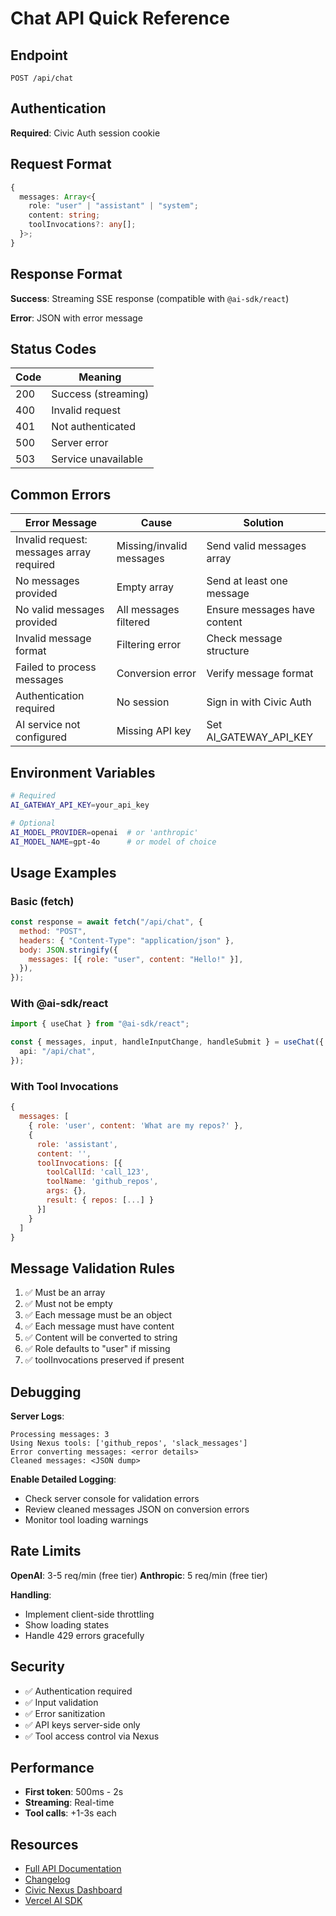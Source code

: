 # Chat API Quick Reference

## Endpoint

```
POST /api/chat
```

## Authentication

**Required**: Civic Auth session cookie

## Request Format

```typescript
{
  messages: Array<{
    role: "user" | "assistant" | "system";
    content: string;
    toolInvocations?: any[];
  }>;
}
```

## Response Format

**Success**: Streaming SSE response (compatible with `@ai-sdk/react`)

**Error**: JSON with error message

## Status Codes

| Code | Meaning             |
| ---- | ------------------- |
| 200  | Success (streaming) |
| 400  | Invalid request     |
| 401  | Not authenticated   |
| 500  | Server error        |
| 503  | Service unavailable |

## Common Errors

| Error Message                            | Cause                    | Solution                     |
| ---------------------------------------- | ------------------------ | ---------------------------- |
| Invalid request: messages array required | Missing/invalid messages | Send valid messages array    |
| No messages provided                     | Empty array              | Send at least one message    |
| No valid messages provided               | All messages filtered    | Ensure messages have content |
| Invalid message format                   | Filtering error          | Check message structure      |
| Failed to process messages               | Conversion error         | Verify message format        |
| Authentication required                  | No session               | Sign in with Civic Auth      |
| AI service not configured                | Missing API key          | Set AI_GATEWAY_API_KEY       |

## Environment Variables

```bash
# Required
AI_GATEWAY_API_KEY=your_api_key

# Optional
AI_MODEL_PROVIDER=openai  # or 'anthropic'
AI_MODEL_NAME=gpt-4o      # or model of choice
```

## Usage Examples

### Basic (fetch)

```javascript
const response = await fetch("/api/chat", {
  method: "POST",
  headers: { "Content-Type": "application/json" },
  body: JSON.stringify({
    messages: [{ role: "user", content: "Hello!" }],
  }),
});
```

### With @ai-sdk/react

```typescript
import { useChat } from "@ai-sdk/react";

const { messages, input, handleInputChange, handleSubmit } = useChat({
  api: "/api/chat",
});
```

### With Tool Invocations

```javascript
{
  messages: [
    { role: 'user', content: 'What are my repos?' },
    {
      role: 'assistant',
      content: '',
      toolInvocations: [{
        toolCallId: 'call_123',
        toolName: 'github_repos',
        args: {},
        result: { repos: [...] }
      }]
    }
  ]
}
```

## Message Validation Rules

1. ✅ Must be an array
2. ✅ Must not be empty
3. ✅ Each message must be an object
4. ✅ Each message must have content
5. ✅ Content will be converted to string
6. ✅ Role defaults to "user" if missing
7. ✅ toolInvocations preserved if present

## Debugging

**Server Logs**:

```
Processing messages: 3
Using Nexus tools: ['github_repos', 'slack_messages']
Error converting messages: <error details>
Cleaned messages: <JSON dump>
```

**Enable Detailed Logging**:

- Check server console for validation errors
- Review cleaned messages JSON on conversion errors
- Monitor tool loading warnings

## Rate Limits

**OpenAI**: 3-5 req/min (free tier)
**Anthropic**: 5 req/min (free tier)

**Handling**:

- Implement client-side throttling
- Show loading states
- Handle 429 errors gracefully

## Security

- ✅ Authentication required
- ✅ Input validation
- ✅ Error sanitization
- ✅ API keys server-side only
- ✅ Tool access control via Nexus

## Performance

- **First token**: 500ms - 2s
- **Streaming**: Real-time
- **Tool calls**: +1-3s each

## Resources

- [Full API Documentation](./API.md)
- [Changelog](./CHANGELOG_CHAT_API.md)
- [Civic Nexus Dashboard](https://nexus.civic.com)
- [Vercel AI SDK](https://sdk.vercel.ai/docs)

